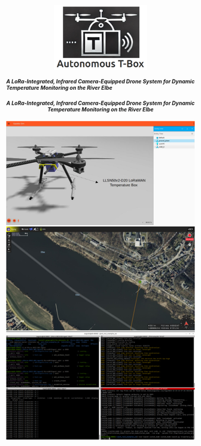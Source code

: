 <p align="center">
  <img src="images/logo_repository.png" alt="Logo" width="250"/>
</p>

##### A LoRa-Integrated, Infrared Camera-Equipped Drone System for Dynamic Temperature Monitoring on the River Elbe


<div style="text-align: center;"> <h5>A LoRa-Integrated, Infrared Camera-Equipped Drone System for Dynamic Temperature Monitoring on the River Elbe</h5> </div>

<img src="images/lora_box.jpg"/>

<img src="images/b3.png"/>

<img src="images/b5.png"/>



